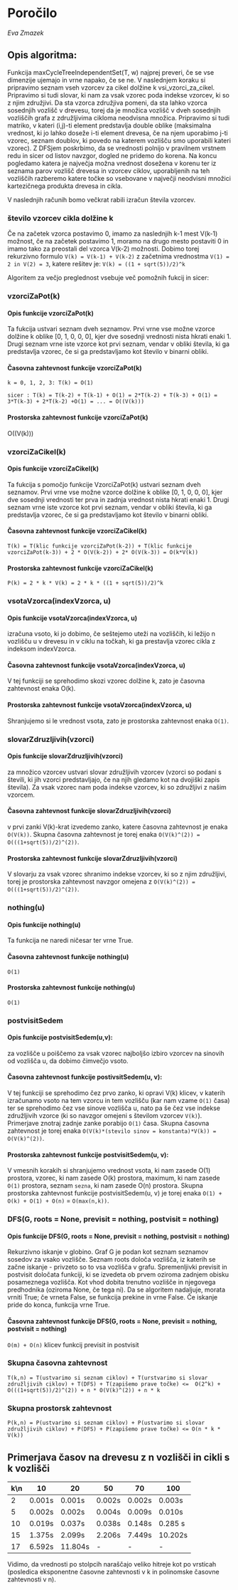 # Poročilo

*Eva Zmazek*

## Opis algoritma:

Funkcija maxCycleTreeIndependentSet(T, w) najprej preveri, če se vse dimenzije ujemajo in vrne napako, če se ne.
V naslednjem koraku si pripravimo seznam vseh vzorcev za cikel dolžine k vsi_vzorci_za_cikel. Pripravimo si tudi
slovar, ki nam za vsak vzorec poda indekse vzorcev, ki so z njim združjivi. Da sta vzorca združjiva pomeni, da sta
lahko vzorca sosednjih vozlišč v drevesu, torej da je množica vozlišč v dveh sosednjih vozliščih grafa z
združljivima cikloma neodvisna množica. Pripravimo si tudi matriko, v kateri (i,j)-ti element predstavlja double
oblike (maksimalna vrednost, ki jo lahko doseže i-ti element drevesa, če na njem uporabimo j-ti vzorec, seznam doublov,
ki povedo na katerem vozlišču smo uporabili kateri vzorec). Z DFSjem poskrbimo, da se vrednosti polnijo v
pravilnem vrstnem redu in sicer od listov navzgor, dogled ne pridemo do korena. Na koncu pogledamo katera je največja
možna vrednost dosežena v korenu ter iz seznama parov vozlišč drevesa in vzorcev ciklov, uporabljenih na teh vozliščih
razberemo katere točke so vsebovane v največji neodvisni množici kartezičnega produkta drevesa in cikla.

V naslednjih računih bomo večkrat rabili izračun števila vzorcev.

### število vzorcev cikla dolžine k
Če na začetek vzorca postavimo 0, imamo za naslednjih k-1 mest V(k-1) možnost, če na začetek postavimo 1, moramo
na drugo mesto postaviti 0 in imamo tako za preostali del vzorca V(k-2) možnosti.
Dobimo torej rekurzivno formulo
`V(k) = V(k-1) + V(k-2)`
z začetnima vrednostma
`V(1) = 2 in V(2) = 3`,
katere rešitev je:
`V(k) = ((1 + sqrt(5))/2)^k`

Algoritem za večjo preglednost vsebuje več pomožnih fukcij in sicer:

### vzorciZaPot(k)

#### Opis funkcije vzorciZaPot(k)
Ta fukcija ustvari seznam dveh seznamov. Prvi vrne vse možne vzorce dolžine k oblike [0, 1, 0, 0, 0], kjer
dve sosednji vrednosti nista hkrati enaki 1. Drugi seznam vrne iste vzorce kot prvi seznam, vendar v obliki števila,
ki ga predstavlja vzorec, če si ga predstavljamo kot število v binarni obliki.
#### Časovna zahtevnost funkcije vzorciZaPot(k)
`k = 0, 1, 2, 3: T(k) = O(1)`

`sicer : T(k) = T(k-2) + T(k-1) + O(1) = 2*T(k-2) + T(k-3) + O(1) = 3*T(k-3) + 2*T(k-2) +O(1) = ... = O((V(k)))`
#### Prostorska zahtevnost funkcije vzorciZaPot(k)
O((V(k)))

### vzorciZaCikel(k)

#### Opis funkcije vzorciZaCikel(k)
Ta fukcija s pomočjo funkcije VzorciZaPot(k) ustvari seznam dveh seznamov. Prvi vrne vse možne vzorce dolžine k
oblike [0, 1, 0, 0, 0], kjer dve sosednji vrednosti ter prva in zadnja vrednost nista hkrati enaki 1. Drugi seznam vrne
iste vzorce kot prvi seznam, vendar v obliki števila, ki ga predstavlja vzorec, če si ga predstavljamo kot število v
binarni obliki.
#### Časovna zahtevnost funkcije vzorciZaCikel(k)
`T(k) = T(klic funkcije vzorciZaPot(k-2)) + T(klic funkcije vzorciZaPot(k-3))
        + 2 * O(V(k-2)) + 2* O(V(k-3)) = O(k*V(k))`

#### Prostorska zahtevnost funkcije vzorciZaCikel(k)
`P(k) = 2 * k * V(k) = 2 * k * ((1 + sqrt(5))/2)^k`

### vsotaVzorca(indexVzorca, u)

#### Opis funkcije vsotaVzorca(indexVzorca, u)
izračuna vsoto, ki jo dobimo, če seštejemo uteži na vozliščih, ki ležijo n vozlišču u v drevesu in v ciklu na točkah,
ki ga prestavlja vzorec cikla z indeksom indexVzorca.

#### Časovna zahtevnost funkcije vsotaVzorca(indexVzorca, u)
V tej funkciji se sprehodimo skozi vzorec dolžine k, zato je časovna zahtevnost enaka O(k).

#### Prostorska zahtevnost funkcije vsotaVzorca(indexVzorca, u)
Shranjujemo si le vrednost vsota, zato je prostorska zahtevnost enaka `O(1)`.

### slovarZdruzljivih(vzorci)

#### Opis funkcije slovarZdruzljivih(vzorci)
za množico vzorcev ustvari slovar združljivih vzorcev (vzorci so podani s števili, ki jih vzorci predstavljajo,
če na njih gledamo kot na dvojiški zapis števila). Za vsak vzorec nam poda indekse vzorcev, ki so združljivi z
našim vzorcem.

#### Časovna zahtevnost funkcije slovarZdruzljivih(vzorci)
v prvi zanki V(k)-krat izvedemo zanko, katere časovna zahtevnost je enaka `O(V(k))`. Skupna časovna zahtevnost je
torej enaka `O(V(k)^(2)) = O(((1+sqrt(5))/2)^(2))`.

#### Prostorska zahtevnost funkcije slovarZdruzljivih(vzorci)
V slovarju za vsak vzorec shranimo indekse vzorcev, ki so z njim združljivi, torej je prostorska zahtevnost
navzgor omejena z `O(V(k)^(2)) = O(((1+sqrt(5))/2)^(2))`.

### nothing(u)

#### Opis funkcije nothing(u)
Ta funkcija ne naredi ničesar ter vrne True.

#### Časovna zahtevnost funkcije nothing(u)
`O(1)`

#### Prostorska zahtevnost funkcije nothing(u)
`O(1)`

### postvisitSedem

#### Opis funkcije postvisitSedem(u,v):
za vozlišče u poiščemo za vsak vzorec najboljšo izbiro vzorcev na sinovih od vozlišča u, da dobimo čimvečjo vsoto.

#### Časovna zahtevnost funkcije postivsitSedem(u, v):
V tej funkciji se sprehodimo čez prvo zanko, ki opravi V(k) klicev, v katerih izračunamo vsoto na tem vzorcu in tem
vozlišču (kar nam vzame `O(1)` časa) ter se sprehodimo čez vse sinove vozlišča u,
nato pa še čez vse indekse združljivih vzorce (ki so navzgor omejeni s številom vzorcev `V(k)`). Primerjave znotraj
zadnje zanke porabijo `O(1)` časa.
Skupna časovna zahtevnost je torej enaka `O(V(k)*(stevilo sinov = konstanta)*V(k)) = O(V(k)^(2))`.

#### Prostorska zahtevnost funkcije postvisitSedem(u, v):
V vmesnih korakih si shranjujemo vrednost vsota, ki nam zasede O(1) prostora, vzorec, ki nam zasede O(k) prostora,
maximum, ki nam zasede `O(1)` prostora, seznam `sezna`, ki nam zasede O(n) prostora.
Skupna prostorska zahtevnost funkcije postvisitSedem(u, v) je torej enaka `O(1) + O(k) + O(1) + O(n)` = `O(max(n,k))`.

### DFS(G, roots = None, previsit = nothing, postvisit = nothing)

#### Opis funkcije DFS(G, roots = None, previsit = nothing, postvisit = nothing)
Rekurzivno iskanje v globino.
Graf G je podan kot seznam seznamov sosedov za vsako vozlišče.
Seznam roots določa vozlišča, iz katerih se začne iskanje - privzeto so to vsa vozlišča v grafu.
Spremenljivki previsit in postvisit določata funkciji, ki se izvedeta ob prvem oziroma zadnjem obisku
posameznega vozlišča. Kot vhod dobita trenutno vozlišče in njegovega predhodnika (oziroma None, če tega ni).
Da se algoritem nadaljuje, morata vrniti True; če vrneta False, se funkcija prekine in vrne False.
Če iskanje pride do konca, funkcija vrne True.

#### Časovna zahtevnost funkcije DFS(G, roots = None, previsit = nothing, postvisit = nothing)
`O(m) + O(n)` klicev funkcij previsit in postvisit

### Skupna časovna zahtevnost
`T(k,n) = T(ustvarimo si seznam ciklov) + T(urstvarimo si slovar združljivih ciklov) + T(DFS) + T(zapišemo prave točke) <=  O(2^k) + O(((1+sqrt(5))/2)^(2)) + n * O(V(k)^(2)) + n * k`

### Skupna prostorsk zahtevnost
`P(k,n) = P(ustvarimo si seznam ciklov) + P(ustvarimo si slovar združljivih ciklov) + P(DFS) + P(zapišemo prave točke) <= O(n * k * V(k))`


## Primerjava časov na drevesu z n vozlišči in cikli s k vozlišči

k\n | 10 | 20 | 50 | 70 |100
----|----|----|----|----|---
  2  | 0.001s| 0.001s | 0.002s| 0.002s | 0.003s
  5  | 0.002s| 0.002s | 0.004s| 0.009s | 0.010s
  10  |0.019s| 0.037s | 0.038s| 0.148s | 0.285 s
  15  |1.375s| 2.099s | 2.206s| 7.449s | 10.202s
  17 | 6.592s| 11.804s| - | - | -

 Vidimo, da vrednosti po stolpcih naraščajo veliko hitreje kot po vrsticah (posledica eksponentne časovne zahtevnosti
 v k in polinomske časovne zahtevnosti v n).



